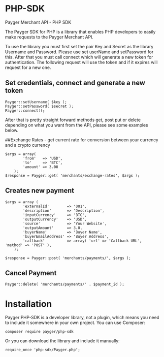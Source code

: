 # PHP-SDK
Payger Merchant API - PHP SDK

The Payger SDK for PHP is a library that enables PHP developers to easily make requests to the Payger Merchant API.



To use the library you must first set the pair Key and Secret as the library Username and Password. Please use set userName and setPassword for this. After that you must call connect which will generate a new token for authentication. The following request will use the token and if it expires will request for a new one.

## Set credentials, connect and generate a new token
```
Payger::setUsername( $key );
Payger::setPassword( $secret );
Payger::connect();
```

After that is pretty straight forward methods get, post put or delete depending on what you want from the API, please see some examples below.

##Exchange Rates - get current rate for conversion between your currency and a crypto currency
```
$args = array(
		'from'   => 'USD',
		'to'     => 'BTC',
		'amount' => 3.00
	);
$response = Payger::get( 'merchants/exchange-rates', $args );
```

## Creates new payment
````
$args = array (
		'externalId'        => '001',
		'description'       => 'Description',
        'inputCurrency'	    => 'BTC',
        'outputCurrency'    => 'USD',
        'source'            => 'Your Website',
		'outputAmount'	    => 3.0,
        'buyerName'	        => 'Buyer Name',
		'buyerEmailAddress'	=> 'Buyer Address',
		'callback'          => array( 'url' => 'Callback URL', 'method' => 'POST' ),
	);

$response = Payger::post( 'merchants/payments/', $args );
````
## Cancel Payment
```
Payger::delete( 'merchants/payments/' . $payment_id );
```

# Installation

Payger PHP-SDK is a developer library, not a plugin, which means you need to include it somewhere in your own project. You can use Composer:

````
composer require payger/php-sdk
````
Or you can download the library and include it manually:

````
require_once 'php-sdk/Payger.php';
````


